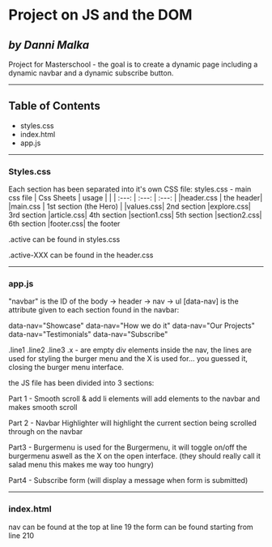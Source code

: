# Project on JS and the DOM
*by Danni Malka*
---

<p>Project for Masterschool - the goal is to create a dynamic page including a dynamic navbar and a dynamic subscribe button.</p>

---

## Table of Contents

* styles.css
* index.html
* app.js
  
---

### Styles.css

Each section has been separated into it's own CSS file: styles.css - main css file
| Css Sheets |  usage | |
| :---: | :---: | :---: |
|header.css | the header| 
|main.css | 1st section (the Hero) |
|values.css|  2nd section 
|explore.css| 3rd section 
|article.css| 4th section 
|section1.css| 5th section 
|section2.css| 6th section 
|footer.css| the footer

.active can be found in styles.css

.active-XXX can be found in the header.css

---

### app.js


"navbar" is the ID of the body -> header -> nav -> ul [data-nav] is the attribute given to each section found in the navbar:

data-nav="Showcase" data-nav="How we do it" data-nav="Our Projects" data-nav="Testimonials" data-nav="Subscribe"

.line1 .line2 .line3 .x - are empty div elements inside the nav, the lines are used for styling the burger menu and the X is used for... you guessed it, closing the burger menu interface.

the JS file has been divided into 3 sections:

Part 1 - Smooth scroll & add li elements will add elements to the navbar and makes smooth scroll

Part 2 - Navbar Highlighter will highlight the current section being scrolled through on the navbar

Part3 - Burgermenu is used for the Burgermenu, it will toggle on/off the burgermenu aswell as the X on the open interface. (they should really call it salad menu this makes me way too hungry)

Part4 - Subscribe form (will display a message when form is submitted)

---

### index.html

nav can be found at the top at line 19
the form can be found starting from line 210




